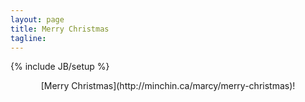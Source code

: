 ```yaml
---
layout: page
title: Merry Christmas
tagline:
---
```

{% include JB/setup %}

<div align="center">[Merry Christmas](http://minchin.ca/marcy/merry-christmas)!</div>


